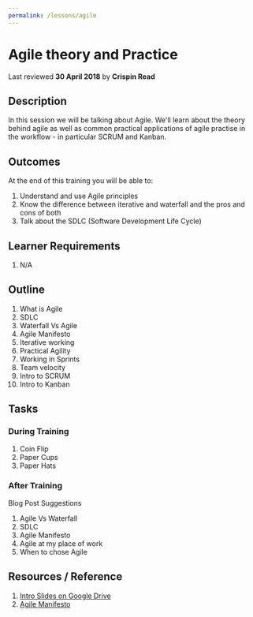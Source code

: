 ```yaml
---
permalink: /lessons/agile
---
```

# Agile theory and Practice
Last reviewed **30 April 2018** by **Crispin Read**

## Description
In this session we will be talking about Agile. We'll learn about the theory behind agile as well as common practical applications of agile practise in the workflow - in particular SCRUM and Kanban.

## Outcomes

At the end of this training you will be able to:
1. Understand and use Agile principles
2. Know the difference between iterative and waterfall and the pros and cons of both
3. Talk about the SDLC (Software Development Life Cycle)

## Learner Requirements

1. N/A

## Outline

1. What is Agile
2. SDLC
3. Waterfall Vs Agile
4. Agile Manifesto
5. Iterative working
6. Practical Agility
7. Working in Sprints
8. Team velocity
9. Intro to SCRUM
10. Intro to Kanban

## Tasks

### During Training
1. Coin Flip
2. Paper Cups
3. Paper Hats

### After Training
Blog Post Suggestions
1. Agile Vs Waterfall
2. SDLC
3. Agile Manifesto
4. Agile at my place of work
5. When to chose Agile

## Resources / Reference

1. [Intro Slides on Google Drive](https://docs.google.com/presentation/d/1odm65r_-DFXVs5JZNkRQPY5VA8-j9_ntRhMYvEPp8bY/edit#slide=id.g21252cd8e4_0_35)
2. [Agile Manifesto](http://agilemanifesto.org/principles.html)
